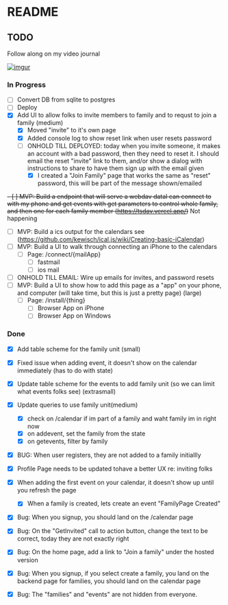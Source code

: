 # README

## TODO

Follow along on my video journal

[![imgur](https://i.imgur.com/E3Kkia3.png)](https://www.youtube.com/playlist?list=PLiMstOldZgCcnR2m4QLB743eLdeIap70o)

### In Progress


- [ ] Convert DB from sqlite to postgres
- [ ] Deploy
- [x] Add UI to allow folks to invite members to family and to requst to join a family (medium)
  - [x] Moved "invite" to it's own page
  - [x] Added console log to show reset link when user resets password
  - [ ] ONHOLD TILL DEPLOYED: today when you invite someone, it makes an account with a bad password, then they need to reset it. I should email the reset "invite" link to them, and/or show a dialog with instructions to share to have them sign up with the email given
    - [x] I created a "Join Family" page that works the same as "reset" password, this will be part of the message shown/emailed

~~- [ ] MVP: Build a endpoint that will serve a webdav dataI can connect to with my phone and get events with get parameters to control whole family, and then one for each family member (https://tsdav.vercel.app/)~~ Not happening
- [ ] MVP: Build a ics output for the calendars see (https://github.com/kewisch/ical.js/wiki/Creating-basic-iCalendar)
- [ ] MVP: Build a UI to walk through connecting an iPhone to the calendars
  - [ ] Page: /connect/{mailApp}
    - [ ] fastmail
    - [ ] ios mail
- [ ] ONHOLD TILL EMAIL: Wire up emails for invites, and password resets
- [ ] MVP: Build a UI to show how to add this page as a "app" on your phone, and computer (will take time, but this is just a pretty page) (large)
  - [ ] Page: /install/{thing}
    - [ ] Browser App on iPhone
    - [ ] Browser App on Windows

### Done
- [x] Add table scheme for the family unit (small)
- [x] Fixed issue when adding event, it doesn't show on the calendar immediately (has to do with state)
- [x] Update table scheme for the events to add family unit (so we can limit what events folks see) (extrasmall)
- [x] Update queries to use family unit(medium)
  - [x] check on /calendar if im part of a family and waht family im in right now
  - [x] on addevent, set the family from the state
  - [x] on getevents, filter by family
- [x] BUG: When user registers, they are not added to a family initiallly

- [x] Profile Page needs to be updated tohave a better UX re: inviting folks
- [x] When adding the first event on your calendar, it doesn't show up until you refresh the page
  - [x] When a family is created, lets create an event "FamilyPage Created"
- [x] Bug: When you signup, you should land on the /calendar page
- [x] Bug: On the "GetInvited" call to action button, change the text to be correct, today they are not exactly right
- [x] Bug: On the home page, add a link to "Join a family" under the hosted version
- [x] Bug: When you signup, if you select create a family, you land on the backend page for families, you should land on the calendar page
- [x] Bug: The "families" and "events" are not hidden from everyone.
